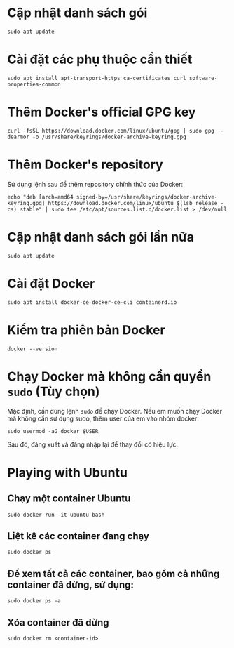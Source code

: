 # Cập nhật danh sách gói
```
sudo apt update
```
# Cài đặt các phụ thuộc cần thiết
```
sudo apt install apt-transport-https ca-certificates curl software-properties-common
```

# Thêm Docker's official GPG key
```
curl -fsSL https://download.docker.com/linux/ubuntu/gpg | sudo gpg --dearmor -o /usr/share/keyrings/docker-archive-keyring.gpg
```

# Thêm Docker's repository
Sử dụng lệnh sau để thêm repository chính thức của Docker:
```
echo "deb [arch=amd64 signed-by=/usr/share/keyrings/docker-archive-keyring.gpg] https://download.docker.com/linux/ubuntu $(lsb_release -cs) stable" | sudo tee /etc/apt/sources.list.d/docker.list > /dev/null
```

# Cập nhật danh sách gói lần nữa
```
sudo apt update
```

# Cài đặt Docker
```
sudo apt install docker-ce docker-ce-cli containerd.io
```

# Kiểm tra phiên bản Docker
```
docker --version
```

# Chạy Docker mà không cần quyền `sudo` (Tùy chọn)
Mặc định, cần dùng lệnh `sudo` để chạy Docker. Nếu em muốn chạy Docker mà không cần sử dụng sudo, thêm user của em vào nhóm docker:
```
sudo usermod -aG docker $USER
```
Sau đó, đăng xuất và đăng nhập lại để thay đổi có hiệu lực.

# Playing with Ubuntu
## Chạy một container Ubuntu
```
sudo docker run -it ubuntu bash
```

## Liệt kê các container đang chạy
```
sudo docker ps
```

## Để xem tất cả các container, bao gồm cả những container đã dừng, sử dụng:
```
sudo docker ps -a
```

## Xóa container đã dừng
```
sudo docker rm <container-id>
```


